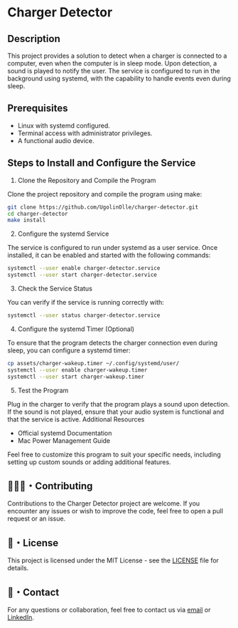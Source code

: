 # Charger Detector

## Description

This project provides a solution to detect when a charger is connected to a computer, even when the computer is in sleep mode. Upon detection, a sound is played to notify the user. The service is configured to run in the background using systemd, with the capability to handle events even during sleep.

## Prerequisites

- Linux with systemd configured.
- Terminal access with administrator privileges.
- A functional audio device.

## Steps to Install and Configure the Service

1. Clone the Repository and Compile the Program

Clone the project repository and compile the program using make:

```bash
git clone https://github.com/UgolinOlle/charger-detector.git
cd charger-detector
make install
```

2. Configure the systemd Service

The service is configured to run under systemd as a user service. Once installed, it can be enabled and started with the following commands:

```bash
systemctl --user enable charger-detector.service
systemctl --user start charger-detector.service
```

3. Check the Service Status

You can verify if the service is running correctly with:

```bash
systemctl --user status charger-detector.service
```

4. Configure the systemd Timer (Optional)

To ensure that the program detects the charger connection even during sleep, you can configure a systemd timer:

```bash
cp assets/charger-wakeup.timer ~/.config/systemd/user/
systemctl --user enable charger-wakeup.timer
systemctl --user start charger-wakeup.timer
```

5. Test the Program

Plug in the charger to verify that the program plays a sound upon detection. If the sound is not played, ensure that your audio system is functional and that the service is active.
Additional Resources

- Official systemd Documentation
- Mac Power Management Guide

Feel free to customize this program to suit your specific needs, including setting up custom sounds or adding additional features.

## 🧑‍🤝‍🧑・Contributing

Contributions to the Charger Detector project are welcome. If you encounter any issues or wish to improve the code, feel free to open a pull request or an issue.

## 📑・License

This project is licensed under the MIT License - see the [LICENSE](./LICENSE) file for details.

## 📩・Contact

For any questions or collaboration, feel free to contact us via [email](mailto:hello@ugolin-olle.com) or
[LinkedIn](https://linkedin.com/in/ugolin-olle).

